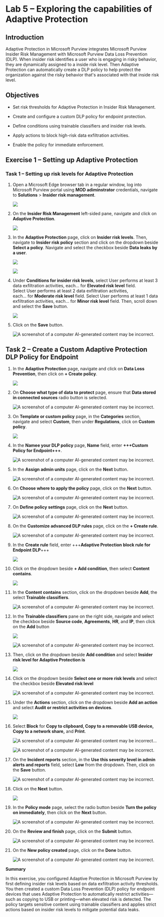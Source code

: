 # **Lab 5 – Exploring the capabilities of Adaptive Protection**

## **Introduction**

Adaptive Protection in Microsoft Purview integrates Microsoft Purview Insider Risk Management with Microsoft Purview Data Loss Prevention (DLP). When insider risk identifies a user who is engaging in risky behavior, they are dynamically assigned to a inside risk level. Then Adaptive Protection can automatically create a DLP policy to help protect the organization against the risky behavior that's associated with that inside risk level.

## **Objectives**

- Set risk thresholds for Adaptive Protection in Insider Risk
  Management.

- Create and configure a custom DLP policy for endpoint protection.

- Define conditions using trainable classifiers and insider risk levels.

- Apply actions to block high-risk data exfiltration activities.

- Enable the policy for immediate enforcement.

## Exercise 1 – Setting up Adaptive Protection

### Task 1 – Setting up risk levels for Adaptive Protection

1.  Open a Microsoft Edge browser tab in a regular window, log into Microsoft Purview portal using **MOD adiminstrator** credentials, navigate to **Solutions** > **Insider risk management**.

    ![](./media/image1.png)

2.  On the **Insider Risk Management** left-sided pane, navigate and
    click on **Adaptive Protection**.

    ![](./media/image2.png)

3.  In the **Adaptive Protection** page, click on **Insider risk
    levels**. Then, navigate to **Insider risk policy** section and
    click on the dropdown beside **Select a policy**. Navigate and
    select the checkbox beside **Data leaks by a user**.

    ![](./media/image3.png)

    ![](./media/image4.png)

4.  Under **Conditions for insider risk levels**, select User performs
    at least 3 data exfiltration activities, each… for **Elevated risk
    level** field. Select User performs at least 2 data exfiltration
    activities, each… for **Moderate risk level** field. Select User
    performs at least 1 data exfiltration activities,
    each… for **Minor risk level** field. Then, scroll down and select
    the **Save** button.

    ![](./media/image5.png)

5.  Click on the **Save** button.

    ![A screenshot of a computer AI-generated content may be incorrect.](./media/image6.png)

## Task 2 – Create a Custom Adaptive Protection DLP Policy for Endpoint

1.  In the **Adaptive Protection** page, navigate and click on **Data
    Loss Prevention**, then click on **+ Create policy**.

    ![](./media/image7.png)

2.  On **Choose what type of data to protect** page, ensure that **Data
    stored in connected sources** radio button is selected.

    ![A screenshot of a computer AI-generated content may be incorrect.](./media/image8.png)

3.  On **Template or custom policy** page, in the **Categories**
    section, navigate and select **Custom**, then under **Regulations**,
    click on **Custom policy**.

    ![](./media/image9.png)

4.  In the **Namee your DLP policy** page, **Name** field, enter
    **+++Custom Policy for Endpoint+++**.

    ![A screenshot of a computer AI-generated content may be incorrect.](./media/image10.png)

5.  In the **Assign admin units** page, click on the **Next** button.

    ![A screenshot of a computer AI-generated content may be incorrect.](./media/image11.png)

6.  On **Choose where to apply the policy** page, click on the **Next**
    button.

    ![A screenshot of a computer AI-generated content may be incorrect.](./media/image12.png)

7.  On **Define policy settings** page, click on the **Next** button.

    ![A screenshot of a computer AI-generated content may be incorrect.](./media/image13.png)

8.  On the **Customize advanced DLP rules** page, click on the **+
    Create rule**.

    ![A screenshot of a computer AI-generated content may be incorrect.](./media/image14.png)

9.  In the **Create rule** field, enter +++**Adaptive Protection block
    rule for Endpoint DLP**+++

    ![](./media/image15.png)
  
10. Click on the dropdown beside **+ Add condition**, then select
    **Content contains**.

    ![](./media/image16.png)

11. In the **Content contains** section, click on the dropdown beside
    **Add**, the select **Trainable classifiers**.

    ![A screenshot of a computer AI-generated content may be incorrect.](./media/image17.png)

12. In the **Trainable classifiers** pane on the right side, navigate
    and select the checkbox beside **Source code**, **Agreements**,
    **HR**, and **IP**, then click on the **Add** button 

    ![](./media/image18.png)

    ![A screenshot of a computer AI-generated content may be incorrect.](./media/image19.png)

13. Then, click on the dropdown beside **Add condition** and select
    **Insider risk level for Adaptive Protection is**

    ![](./media/image20.png)

14. Click on the dropdown beside **Select one or more risk levels** and
    select the checkbox beside **Elevated risk level**

    ![A screenshot of a computer AI-generated content may be incorrect.](./media/image21.png)

15. Under the **Actions** section, click on the dropdown beside **Add an
    action** and select **Audit or restrict activities on devices**.

    ![](./media/image22.png)

16. Select **Block** for **Copy to clipboard, Copy to a removable USB
    device, Copy to a network share,** and **Print**.

    ![A screenshot of a computer AI-generated content may be incorrect.](./media/image23.png)..

    ![A screenshot of a computer AI-generated content may be incorrect.](./media/image24.png)

17. On the **Incident reports** section, in the **Use this severity
    level in admin alerts and reports** field, select **Low** from the
    dropdown. Then, click on the **Save** button.

    ![A screenshot of a computer AI-generated content may be incorrect.](./media/image25.png)

18. Click on the **Next** button.

    ![](./media/image26.png)

19. In the **Policy mode** page, select the radio button beside **Turn
    the policy on immediately**, then click on the **Next** button.

    ![A screenshot of a computer AI-generated content may be incorrect.](./media/image27.png)

20. On the **Review and finish** page, click on the **Submit** button.

    ![A screenshot of a computer AI-generated content may be incorrect.](./media/image28.png)

21. On the **New policy created** page, click on the **Done** button.

    ![A screenshot of a computer AI-generated content may be incorrect.](./media/image29.png)

**Summary**

In this exercise, you configured Adaptive Protection in Microsoft
Purview by first defining insider risk levels based on data exfiltration
activity thresholds. You then created a custom Data Loss Prevention
(DLP) policy for endpoint devices that uses Adaptive Protection to
automatically restrict activities—such as copying to USB or
printing—when elevated risk is detected. The policy targets sensitive
content using trainable classifiers and applies strict actions based on
insider risk levels to mitigate potential data leaks.
